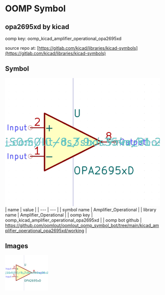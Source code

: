 # OOMP Symbol  
## opa2695xd  by kicad  
  
oomp key: oomp_kicad_amplifier_operational_opa2695xd  
  
source repo at: [https://gitlab.com/kicad/libraries/kicad-symbols](https://gitlab.com/kicad/libraries/kicad-symbols)  
## Symbol  
  
[![working.png](working_600.png)](working.png)  
| name | value | 
| --- | --- | 
| symbol name | Amplifier_Operational | 
| library name | Amplifier_Operational | 
| oomp key | oomp_kicad_amplifier_operational_opa2695xd | 
| oomp bot github | https://github.com/oomlout/oomlout_oomp_symbol_bot/tree/main/kicad_amplifier_operational_opa2695xd/working | 
## Images  
  
[![working.png](working_140.png)](working.png)  
